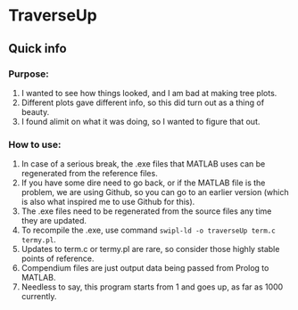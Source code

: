 # TraverseUp

## Quick info

### Purpose:
1. I wanted to see how things looked, and I am bad at making tree plots. 
2. Different plots gave different info, so this did turn out as a thing of beauty.
3. I found alimit on what it was doing, so I wanted to figure that out.

### How to use:
1. In case of a serious break, the .exe files that MATLAB uses can be regenerated from the reference files.
2. If you have some dire need to go back, or if the MATLAB file is the problem, we are using Github, so you can go to an earlier version (which is also what inspired me to use Github for this).
3. The .exe files need to be regenerated from the source files any time they are updated.
4. To recompile the .exe, use command `swipl-ld -o traverseUp term.c termy.pl`.
5. Updates to term.c or termy.pl are rare, so consider those highly stable points of reference.
6. Compendium files are just output data being passed from Prolog to MATLAB.
7. Needless to say, this program starts from 1 and goes up, as far as 1000 currently.
